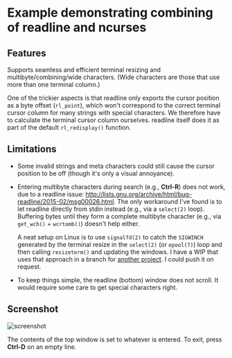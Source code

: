 # Example demonstrating combining of readline and ncurses

## Features

Supports seamless and efficient terminal resizing and multibyte/combining/wide characters. (Wide characters are those that use more than one terminal column.)

One of the trickier aspects is that readline only exports the cursor position as a byte offset (`rl_point`), which won't correspond to the correct terminal cursor column for many strings with special characters. We therefore have to calculate the terminal cursor column ourselves. readline itself does it as part of the default `rl_redisplay()` function.

## Limitations

* Some invalid strings and meta characters could still cause the cursor position to be off (though it's only a visual annoyance).

* Entering multibyte characters during search (e.g., **Ctrl-R**) does not work, due to a readline issue: http://lists.gnu.org/archive/html/bug-readline/2015-02/msg00026.html. The only workaround I've found is to let readline directly from stdin instead (e.g., via a `select(2)` loop). Buffering bytes until they form a complete multibyte character (e.g., via `get_wch()` + `wcrtomb()`) doesn't help either.

  A neat setup on Linux is to use `signalfd(2)` to catch the `SIGWINCH` generated by the terminal resize in the `select(2)` (or `epool(7)`) loop and then calling `resizeterm()` and updating the windows. I have a WIP that uses that approach in a branch for [another project](https://github.com/ulfalizer/botniklas). I could push it on request.
 
* To keep things simple, the readline (bottom) window does not scroll. It would require some care to get special characters right.

## Screenshot

![screenshot](https://raw.githubusercontent.com/ulfalizer/readline-and-ncurses/screenshot/screenshot.png)

The contents of the top window is set to whatever is entered. To exit, press **Ctrl-D** on an empty line.

